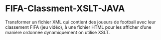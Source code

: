 # FIFA-Classment-XSLT-JAVA
Transformer un fichier XML qui contient des joueurs de football avec leur classement FIFA (jeu vidéo), à une fichier HTML pour les afficher d’une manière ordonnée dynamiquement on utilise XSLT.
